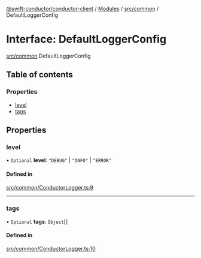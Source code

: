 [@swift-conductor/conductor-client](../README.md) / [Modules](../modules.md) / [src/common](../modules/src_common.md) / DefaultLoggerConfig

# Interface: DefaultLoggerConfig

[src/common](../modules/src_common.md).DefaultLoggerConfig

## Table of contents

### Properties

- [level](src_common.DefaultLoggerConfig.md#level)
- [tags](src_common.DefaultLoggerConfig.md#tags)

## Properties

### level

• `Optional` **level**: ``"DEBUG"`` \| ``"INFO"`` \| ``"ERROR"``

#### Defined in

[src/common/ConductorLogger.ts:9](https://github.com/swift-conductor/conductor-client-typescript/blob/d61717b/src/common/ConductorLogger.ts#L9)

___

### tags

• `Optional` **tags**: `Object`[]

#### Defined in

[src/common/ConductorLogger.ts:10](https://github.com/swift-conductor/conductor-client-typescript/blob/d61717b/src/common/ConductorLogger.ts#L10)

